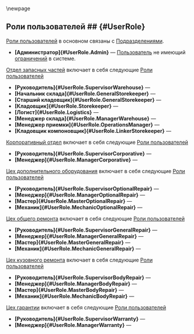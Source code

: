 
\newpage

## Роли пользователей ## {#UserRole}

[Роли пользователей](#UserRole) в основном связаны с [Подразделениями](#Department).  

*	**[Администратор]{#UserRole.Admin}** —  [Пользователь](#User) не имеющий [ограничений](#RestrictionAccess) в системе.

[Отдел запасных частей](#Department.Warehouse) включает в себя следующие [Роли пользователей](#UserRole)

*	**[Руководитель]{#UserRole.SupervisorWarehouse}** —
*	**[Начальник склада]{#UserRole.GeneralStorekeeper}** —
*	**[Старший кладовщик]{#UserRole.GeneralStorekeeper}** —
*	**[Кладовщик]{#UserRole.Storekeeper}** —
*	**[Логист]{#UserRole.Logistics}** —
*	**[Менеджер склада]{#UserRole.ManagerWarehouse}** —
*	**[Менеджер приемки]{#UserRole.OperationsManager}** —
*	**[Кладовщик компоновщик]{#UserRole.LinkerStorekeeper}** —

[Корпоративный отдел](#Department.Corporative) включает в себя следующие [Роли пользователей](#UserRole)

*	**[Руководитель]{#UserRole.SupervisorCorporative}** —
*	**[Менеджер]{#UserRole.ManagerCorporative}** —

[Цех дополнительного оборудования](#Department.OptionalRepair) включает в себя следующие [Роли пользователей](#UserRole)

*	**[Руководитель]{#UserRole.SupervisorOptionalRepair}** —
*	**[Менеджер]{#UserRole.ManagerOptionalRepair}** —
*	**[Мастер]{#UserRole.MasterOptionalRepair}** —
*	**[Механик]{#UserRole.MechanicOptionalRepair}** —

[Цех общего ремонта](#Department.GeneralRepair) включает в себя следующие [Роли пользователей](#UserRole)

*	**[Руководитель]{#UserRole.SupervisorGeneralRepair}** —
*	**[Менеджер]{#UserRole.ManagerGeneralRepair}** —
*	**[Мастер]{#UserRole.MasterGeneralRepair}** —
*	**[Механик]{#UserRole.MechanicGeneralRepair}** —

[Цех кузовного ремонта](#Department.BodyRepair) включает в себя следующие [Роли пользователей](#UserRole)

*	**[Руководитель]{#UserRole.SupervisorBodyRepair}** —
*	**[Менеджер]{#UserRole.ManagerBodyRepair}** —
*	**[Мастер]{#UserRole.MasterBodyRepair}** —
*	**[Механик]{#UserRole.MechanicBodyRepair}** —

[Цех гарантии](#Department.Warranty) включает в себя следующие [Роли пользователей](#UserRole)

*	**[Руководитель]{#UserRole.SupervisorWarranty}** —
*	**[Менеджер]{#UserRole.ManagerWarranty}** —